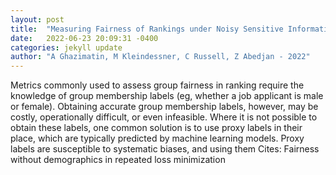 ```yaml
---
layout: post
title:  "Measuring Fairness of Rankings under Noisy Sensitive Information"
date:   2022-06-23 20:09:31 -0400
categories: jekyll update
author: "A Ghazimatin, M Kleindessner, C Russell, Z Abedjan - 2022"
---
```

Metrics commonly used to assess group fairness in ranking require the knowledge of group membership labels (eg, whether a job applicant is male or female). Obtaining accurate group membership labels, however, may be costly, operationally difficult, or even infeasible. Where it is not possible to obtain these labels, one common solution is to use proxy labels in their place, which are typically predicted by machine learning models. Proxy labels are susceptible to systematic biases, and using them 
Cites: Fairness without demographics in repeated loss minimization